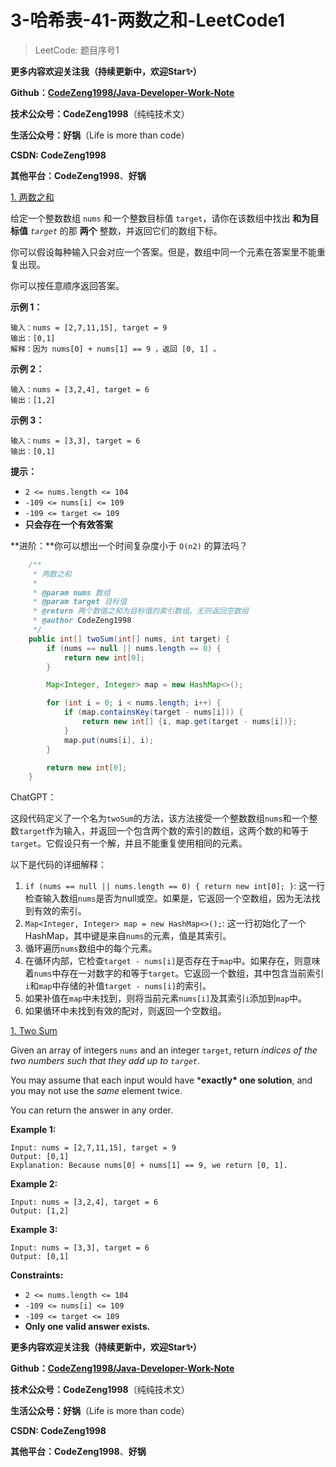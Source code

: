 # 3-哈希表-41-两数之和-LeetCode1

> LeetCode: 题目序号1



**更多内容欢迎关注我（持续更新中，欢迎Star✨）**

**Github：[CodeZeng1998/Java-Developer-Work-Note](https://github.com/CodeZeng1998/Java-Developer-Work-Note)**

**技术公众号：CodeZeng1998**（纯纯技术文）

**生活公众号：好锅**（Life is more than code）

**CSDN: CodeZeng1998**

**其他平台：CodeZeng1998**、**好锅**





[1. 两数之和](https://leetcode.cn/problems/two-sum/)

给定一个整数数组 `nums` 和一个整数目标值 `target`，请你在该数组中找出 **和为目标值** *`target`* 的那 **两个** 整数，并返回它们的数组下标。

你可以假设每种输入只会对应一个答案。但是，数组中同一个元素在答案里不能重复出现。

你可以按任意顺序返回答案。

 

**示例 1：**

```
输入：nums = [2,7,11,15], target = 9
输出：[0,1]
解释：因为 nums[0] + nums[1] == 9 ，返回 [0, 1] 。
```

**示例 2：**

```
输入：nums = [3,2,4], target = 6
输出：[1,2]
```

**示例 3：**

```
输入：nums = [3,3], target = 6
输出：[0,1]
```

 

**提示：**

- `2 <= nums.length <= 104`
- `-109 <= nums[i] <= 109`
- `-109 <= target <= 109`
- **只会存在一个有效答案**

 

**进阶：**你可以想出一个时间复杂度小于 `O(n2)` 的算法吗？



```java
    /**
     * 两数之和
     *
     * @param nums 数组
     * @param target 目标值
     * @return 两个数值之和为目标值的索引数组，无则返回空数组
     * @author CodeZeng1998
     */
    public int[] twoSum(int[] nums, int target) {
        if (nums == null || nums.length == 0) {
            return new int[0];
        }

        Map<Integer, Integer> map = new HashMap<>();

        for (int i = 0; i < nums.length; i++) {
            if (map.containsKey(target - nums[i])) {
                return new int[] {i, map.get(target - nums[i])};
            }
            map.put(nums[i], i);
        }

        return new int[0];
    }
```

ChatGPT：

这段代码定义了一个名为`twoSum`的方法，该方法接受一个整数数组`nums`和一个整数`target`作为输入，并返回一个包含两个数的索引的数组，这两个数的和等于`target`。它假设只有一个解，并且不能重复使用相同的元素。

以下是代码的详细解释：

1. `if (nums == null || nums.length == 0) { return new int[0]; }`: 这一行检查输入数组`nums`是否为null或空。如果是，它返回一个空数组，因为无法找到有效的索引。
2. `Map<Integer, Integer> map = new HashMap<>();`: 这一行初始化了一个HashMap，其中键是来自`nums`的元素，值是其索引。
3. 循环遍历`nums`数组中的每个元素。
4. 在循环内部，它检查`target - nums[i]`是否存在于`map`中。如果存在，则意味着`nums`中存在一对数字的和等于`target`。它返回一个数组，其中包含当前索引`i`和`map`中存储的补值`target - nums[i]`的索引。
5. 如果补值在`map`中未找到，则将当前元素`nums[i]`及其索引`i`添加到`map`中。
6. 如果循环中未找到有效的配对，则返回一个空数组。



[1. Two Sum](https://leetcode.cn/problems/two-sum/)

Given an array of integers `nums` and an integer `target`, return *indices of the two numbers such that they add up to `target`*.

You may assume that each input would have ***exactly\* one solution**, and you may not use the *same* element twice.

You can return the answer in any order.

 

**Example 1:**

```
Input: nums = [2,7,11,15], target = 9
Output: [0,1]
Explanation: Because nums[0] + nums[1] == 9, we return [0, 1].
```

**Example 2:**

```
Input: nums = [3,2,4], target = 6
Output: [1,2]
```

**Example 3:**

```
Input: nums = [3,3], target = 6
Output: [0,1]
```

 

**Constraints:**

- `2 <= nums.length <= 104`
- `-109 <= nums[i] <= 109`
- `-109 <= target <= 109`
- **Only one valid answer exists.**





**更多内容欢迎关注我（持续更新中，欢迎Star✨）**

**Github：[CodeZeng1998/Java-Developer-Work-Note](https://github.com/CodeZeng1998/Java-Developer-Work-Note)**

**技术公众号：CodeZeng1998**（纯纯技术文）

**生活公众号：好锅**（Life is more than code）

**CSDN: CodeZeng1998**

**其他平台：CodeZeng1998**、**好锅**
